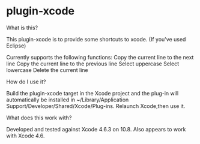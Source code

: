 plugin-xcode
============

What is this?

This plugin-xcode is to provide some shortcuts to xcode. (If you've used Eclipse)

Currently supports the following functions:
  Copy the current line to the next line
  Copy the current line to the previous line
  Select uppercase
  Select lowercase
  Delete the current line


How do I use it?

Build the plugin-xcode target in the Xcode project and the plug-in will automatically be installed in ~/Library/Application Support/Developer/Shared/Xcode/Plug-ins. Relaunch Xcode,then use it.

What does this work with?

Developed and tested against Xcode 4.6.3 on 10.8. Also appears to work with Xcode 4.6.